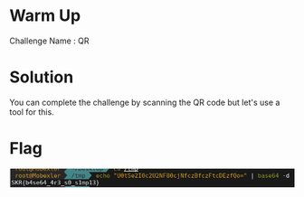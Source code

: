 # Warm Up

Challenge Name : QR

# Solution

You can complete the challenge by scanning the QR code but let's use a tool for this.


# Flag

![](https://github.com/H0j3n/EzpzCTF/blob/main/src/Pasted%20image%2020210609131204.png)